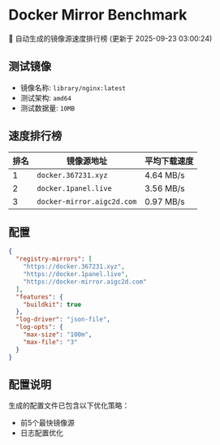 # Docker Mirror Benchmark

🚀 自动生成的镜像源速度排行榜 (更新于 2025-09-23 03:00:24)

## 测试镜像
- 镜像名称: `library/nginx:latest`
- 测试架构: `amd64`
- 测试数据量: `10MB`

## 速度排行榜
| 排名 | 镜像源地址 | 平均下载速度 |
|------|------------|--------------|
| 1 | `docker.367231.xyz` | 4.64 MB/s |
| 2 | `docker.1panel.live` | 3.56 MB/s |
| 3 | `docker-mirror.aigc2d.com` | 0.97 MB/s |

## 配置

```json
{
  "registry-mirrors": [
    "https://docker.367231.xyz",
    "https://docker.1panel.live",
    "https://docker-mirror.aigc2d.com"
  ],
  "features": {
    "buildkit": true
  },
  "log-driver": "json-file",
  "log-opts": {
    "max-size": "100m",
    "max-file": "3"
  }
}
```

## 配置说明
生成的配置文件已包含以下优化策略：
- 前5个最快镜像源
- 日志配置优化

